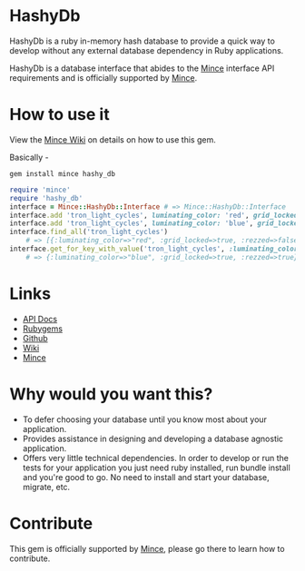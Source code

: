 # HashyDb

HashyDb is a ruby in-memory hash database to provide a quick way to develop without any external database dependency in Ruby applications.

HashyDb is a database interface that abides to the [Mince](https://github.com/coffeencoke/mince/) interface API requirements and is officially supported by [Mince](https://github.com/coffeencoke/mince/).

# How to use it

View the [Mince Wiki](https://github.com/coffeencoke/mince/wiki) on details on how to use this gem.

Basically -

```
gem install mince hashy_db
```

```ruby
require 'mince'
require 'hashy_db'
interface = Mince::HashyDb::Interface # => Mince::HashyDb::Interface 
interface.add 'tron_light_cycles', luminating_color: 'red', grid_locked: true, rezzed: false
interface.add 'tron_light_cycles', luminating_color: 'blue', grid_locked: true, rezzed: true
interface.find_all('tron_light_cycles') 
	# => [{:luminating_color=>"red", :grid_locked=>true, :rezzed=>false}, 		  {:luminating_color=>"blue", :grid_locked=>true, :rezzed=>true}] 
interface.get_for_key_with_value('tron_light_cycles', :luminating_color, 'blue')
	# => {:luminating_color=>"blue", :grid_locked=>true, :rezzed=>true} 
```

# Links

* [API Docs](http://rdoc.info/github/coffeencoke/hashy_db/update_to_v2/frames)
* [Rubygems](https://rubygems.org/gems/hashy_db)
* [Github](https://github.com/coffeencoke/hashy_db)
* [Wiki](https://github.com/coffeencoke/hashy_db/wiki)
* [Mince](https://github.com/coffeencoke/mince)

# Why would you want this?

- To defer choosing your database until you know most about your application.
- Provides assistance in designing and developing a database agnostic application.
- Offers very little technical dependencies.  In order to develop or run the tests for your application you just need ruby installed, run bundle install and you're good to go.  No need to install and start your database, migrate, etc.

# Contribute

This gem is officially supported by [Mince](https://github.com/coffeencoke/mince/), please go there to learn how to contribute.